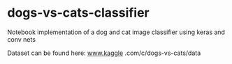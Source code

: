 # dogs-vs-cats-classifier
Notebook implementation of a dog and cat image classifier using keras and conv nets

Dataset can be found here: www.kaggle .com/c/dogs-vs-cats/data
